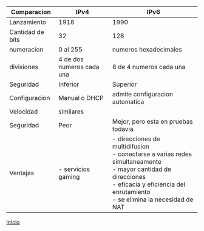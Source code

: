 <table class="tg">
<thead>
  <tr>
    <th class="tg-0lax">Comparacion</th>
    <th class="tg-0lax">IPv4</th>
    <th class="tg-0lax">IPv6</th>
  </tr>
</thead>
<tbody>
  <tr>
    <td class="tg-0lax">Lanzamiento</td>
    <td class="tg-0lax">1918</td>
    <td class="tg-0lax">1990</td>
  </tr>
  <tr>
    <td class="tg-0lax">Cantidad de bits</td>
    <td class="tg-0lax">32</td>
    <td class="tg-0lax">128</td>
  </tr>
  <tr>
    <td class="tg-0lax">numeracion</td>
    <td class="tg-0lax">0 al 255</td>
    <td class="tg-0lax">numeros hexadecimales</td>
  </tr>
  <tr>
    <td class="tg-0lax">divisiones</td>
    <td class="tg-0lax">4 de dos numeros cada una</td>
    <td class="tg-0lax">8 de 4 numeros cada una</td>
  </tr>
  <tr>
    <td class="tg-0lax">Seguridad</td>
    <td class="tg-0lax">Inferior</td>
    <td class="tg-0lax">Superior</td>
  </tr>
  <tr>
    <td class="tg-0lax">Configuracion</td>
    <td class="tg-0lax">Manual o DHCP</td>
    <td class="tg-0lax">admite configuracion automatica</td>
  </tr>
  <tr>
    <td class="tg-0lax">Velocidad</td>
    <td class="tg-0lax" colspan="2">similares</td>
  </tr>
  <tr>
    <td class="tg-0lax">Seguridad</td>
    <td class="tg-0lax">Peor</td>
    <td class="tg-0lax">Mejor, pero esta en pruebas todavia</td>
  </tr>
  <tr>
    <td class="tg-0lax">Ventajas </td>
    <td class="tg-0lax">- servicios gaming</td>
    <td class="tg-0lax">- direcciones de multidifusion<br>- conectarse a varias redes simultaneamente<br>- mayor cantidad de direcciones<br>- eficacia y eficiencia del enrutamiento<br>- se elimina la necesidad de NAT<br></td>
  </tr>
</tbody>
</table>

[Inicio](../README.md)
